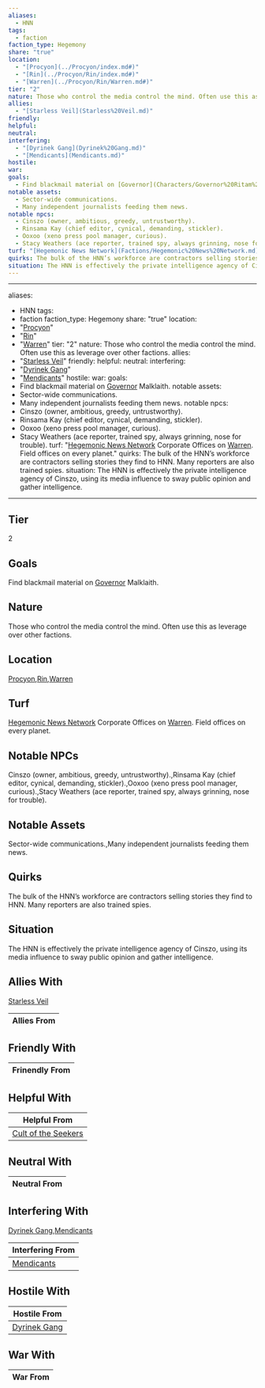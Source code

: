 ```yaml
---
aliases:
  - HNN
tags:
  - faction
faction_type: Hegemony
share: "true"
location:
  - "[Procyon](../Procyon/index.md#)"
  - "[Rin](../Procyon/Rin/index.md#)"
  - "[Warren](../Procyon/Rin/Warren.md#)"
tier: "2"
nature: Those who control the media control the mind. Often use this as leverage over other factions.
allies:
  - "[Starless Veil](Starless%20Veil.md)"
friendly: 
helpful: 
neutral: 
interfering:
  - "[Dyrinek Gang](Dyrinek%20Gang.md)"
  - "[Mendicants](Mendicants.md)"
hostile: 
war: 
goals:
  - Find blackmail material on [Governor](Characters/Governor%20Ritam%20al%E2%80%99Malklaith.md) Malklaith.
notable assets:
  - Sector-wide communications.
  - Many independent journalists feeding them news.
notable npcs:
  - Cinszo (owner, ambitious, greedy, untrustworthy).
  - Rinsama Kay (chief editor, cynical, demanding, stickler).
  - Ooxoo (xeno press pool manager, curious).
  - Stacy Weathers (ace reporter, trained spy, always grinning, nose for trouble).
turf: "[Hegemonic News Network](Factions/Hegemonic%20News%20Network.md) Corporate Offices on [Warren](../Procyon/Rin/Warren.md#). Field offices on every planet."
quirks: The bulk of the HNN’s workforce are contractors selling stories they find to HNN. Many reporters are also trained spies.
situation: The HNN is effectively the private intelligence agency of Cinszo, using its media influence to sway public opinion and gather intelligence.
---
```

---
aliases:
  - HNN
tags:
  - faction
faction_type: Hegemony
share: "true"
location:
  - "[Procyon](../Procyon/index.md#)"
  - "[Rin](../Procyon/Rin/index.md#)"
  - "[Warren](../Procyon/Rin/Warren.md#)"
tier: "2"
nature: Those who control the media control the mind. Often use this as leverage over other factions.
allies:
  - "[Starless Veil](Starless%20Veil.md)"
friendly:
helpful:
neutral:
interfering:
  - "[Dyrinek Gang](Dyrinek%20Gang.md)"
  - "[Mendicants](Mendicants.md)"
hostile:
war:
goals:
  - Find blackmail material on [Governor](Characters/Governor%20Ritam%20al%E2%80%99Malklaith.md) Malklaith.
notable assets:
  - Sector-wide communications.
  - Many independent journalists feeding them news.
notable npcs:
  - Cinszo (owner, ambitious, greedy, untrustworthy).
  - Rinsama Kay (chief editor, cynical, demanding, stickler).
  - Ooxoo (xeno press pool manager, curious).
  - Stacy Weathers (ace reporter, trained spy, always grinning, nose for trouble).
turf: "[Hegemonic News Network](Factions/Hegemonic%20News%20Network.md) Corporate Offices on [Warren](../Procyon/Rin/Warren.md#). Field offices on every planet."
quirks: The bulk of the HNN’s workforce are contractors selling stories they find to HNN. Many reporters are also trained spies.
situation: The HNN is effectively the private intelligence agency of Cinszo, using its media influence to sway public opinion and gather intelligence.
---
## Tier

2

## Goals

Find blackmail material on [Governor](Characters/Governor%20Ritam%20al%E2%80%99Malklaith.md) Malklaith.

## Nature

Those who control the media control the mind. Often use this as leverage over other factions.

## Location

[Procyon](../Procyon/index.md.md#.md#),[Rin](../Procyon/Rin/index.md.md#.md#),[Warren](../Procyon/Rin/Warren.md.md#.md#.md#.md#)

## Turf

[Hegemonic News Network](Factions/Hegemonic%20News%20Network.md) Corporate Offices on [Warren](Procyon/Rin/Warren.md). Field offices on every planet.

## Notable NPCs

Cinszo (owner, ambitious, greedy, untrustworthy).,Rinsama Kay (chief editor, cynical, demanding, stickler).,Ooxoo (xeno press pool manager, curious).,Stacy Weathers (ace reporter, trained spy, always grinning, nose for trouble).

## Notable Assets

Sector-wide communications.,Many independent journalists feeding them news.

## Quirks

The bulk of the HNN’s workforce are contractors selling stories they find to HNN. Many reporters are also trained spies.

## Situation

The HNN is effectively the private intelligence agency of Cinszo, using its media influence to sway public opinion and gather intelligence.

## Allies With

[Starless Veil](./Starless%20Veil.md)

| Allies From |
| ----------- |


## Friendly With



| Frinendly From |
| -------------- |


## Helpful With



| Helpful From                                             |
| -------------------------------------------------------- |
| [Cult of the Seekers](./Cult%20of%20the%20Seekers.md) |


## Neutral With




| Neutral From |
| ------------ |



## Interfering With

[Dyrinek Gang](./Dyrinek%20Gang.md),[Mendicants](./Mendicants.md)


| Interfering From                       |
| -------------------------------------- |
| [Mendicants](./Mendicants.md) |



## Hostile With




| Hostile From                               |
| ------------------------------------------ |
| [Dyrinek Gang](./Dyrinek%20Gang.md) |



## War With



| War From |
| -------- |

